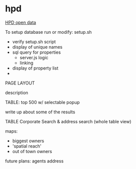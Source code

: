 # hpd

[HPD open data](http://www1.nyc.gov/site/hpd/about/open-data.page)


To setup database run or modify: setup.sh

* verify setup.sh script
* display of unique names
* sql query for properties
  * server.js logic
  * linking
* display of property list
*


PAGE LAYOUT

description

TABLE: top 500 w/ selectable popup

write up about some of the results

TABLE Corporate Search & address search (whole table view)

maps:

- biggest owners
- 'spatial reach'
- out of town owners

future plans:
agents address








  
